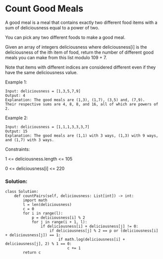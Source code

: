 # Count Good Meals

A good meal is a meal that contains exactly two different food items with a sum of deliciousness equal to a power of two.

You can pick any two different foods to make a good meal.

Given an array of integers deliciousness where deliciousness[i] is the deliciousness of the i​​​​​​th​​​​​​​​ item of food, return the number of different good meals you can make from this list modulo 109 + 7.

Note that items with different indices are considered different even if they have the same deliciousness value.

 

Example 1:
```
Input: deliciousness = [1,3,5,7,9]
Output: 4
Explanation: The good meals are (1,3), (1,7), (3,5) and, (7,9).
Their respective sums are 4, 8, 8, and 16, all of which are powers of 2.
```
Example 2:
```
Input: deliciousness = [1,1,1,3,3,3,7]
Output: 15
Explanation: The good meals are (1,1) with 3 ways, (1,3) with 9 ways, and (1,7) with 3 ways.
 ```

Constraints:

1 <= deliciousness.length <= 105

0 <= deliciousness[i] <= 220

### Solution:
```
class Solution:
    def countPairs(self, deliciousness: List[int]) -> int:
        import math
        l = len(deliciousness)
        c = 0
        for i in range(l):
            p = deliciousness[i] % 2
            for j in range(i + 1, l):
                if deliciousness[i] + deliciousness[j] != 0:
                    if deliciousness[j] % 2 == p or (deliciousness[i] + deliciousness[j]) == 1:
                        if math.log(deliciousness[i] + deliciousness[j], 2) % 1 == 0:
                            c += 1
        return c
```
